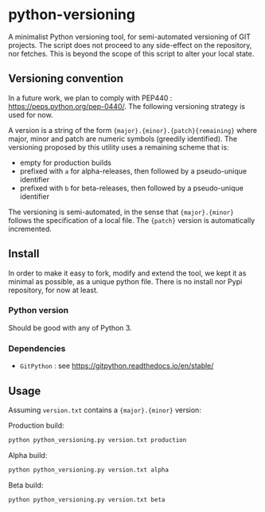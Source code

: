 # python-versioning

A minimalist Python versioning tool, for semi-automated versioning of GIT projects.
The script does not proceed to any side-effect on the repository, nor fetches. This is beyond the scope of this script to alter your local state.

## Versioning convention

In a future work, we plan to comply with PEP440 : https://peps.python.org/pep-0440/.
The following versioning strategy is used for now.

A version is a string of the form `{major}.{minor}.{patch}{remaining}` where major, minor and patch are numeric symbols (greedily identified).
The versioning proposed by this utility uses a remaining scheme that is:
- empty for production builds
- prefixed with `a` for alpha-releases, then followed by a pseudo-unique identifier
- prefixed with `b` for beta-releases, then followed by a pseudo-unique identifier

The versioning is semi-automated, in the sense that `{major}.{minor}` follows the specification of a local file. The `{patch}` version is automatically
incremented.

## Install

In order to make it easy to fork, modify and extend the tool, we kept it as minimal as possible, as a unique python file.
There is no install nor Pypi repository, for now at least.

### Python version

Should be good with any of Python 3.

### Dependencies

- `GitPython` : see https://gitpython.readthedocs.io/en/stable/ 

## Usage

Assuming `version.txt` contains a `{major}.{minor}` version:

Production build:
```py
python python_versioning.py version.txt production
```
Alpha build:
```py
python python_versioning.py version.txt alpha
```
Beta build:
```py
python python_versioning.py version.txt beta
```
